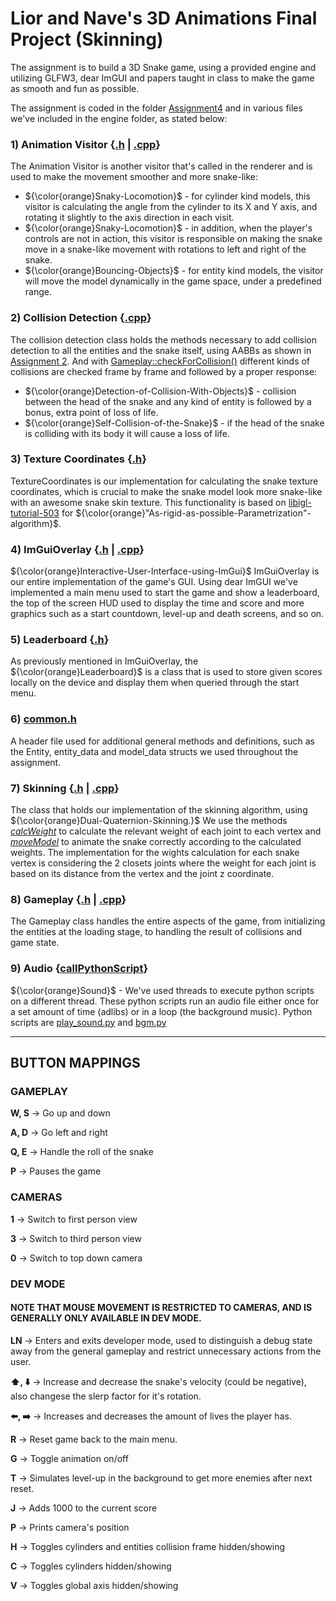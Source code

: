 # Lior and Nave's 3D Animations Final Project (Skinning)

The assignment is to build a 3D Snake game, using a provided engine and utilizing GLFW3, dear ImGUI and papers taught in class to make the game as smooth and fun as possible.

The assignment is coded in the folder [Assignment4](https://github.com/ThatGuyVanquish/3DAnimations_FP/tree/master/tutorial/Assignment4) and in various files we've included in the engine folder, as stated below:   

### 1) Animation Visitor {[.h](https://github.com/ThatGuyVanquish/3DAnimations_FP/blob/master/engine/AnimationVisitor.h) | [.cpp](https://github.com/ThatGuyVanquish/3DAnimations_FP/blob/master/engine/AnimationVisitor.cpp)}

The Animation Visitor is another visitor that's called in the renderer and is used to make the movement smoother and more snake-like:
* ${\color{orange}Snaky-Locomotion}$ - for cylinder kind models, this visitor is calculating the angle from the cylinder to its X and Y axis, and rotating it slightly to the axis direction in each visit. 
* ${\color{orange}Snaky-Locomotion}$ - in addition, when the player's controls are not in action, this visitor is responsible on making the snake move in a snake-like movement with rotations to left and right of the snake.
* ${\color{orange}Bouncing-Objects}$ - for entity kind models, the visitor will move the model dynamically in the game space, under a predefined range.

### 2) Collision Detection {[.cpp](https://github.com/ThatGuyVanquish/3DAnimations_FP/blob/master/engine/CollisionDetection.cpp)}

The collision detection class holds the methods necessary to add collision detection to all the entities and the snake itself, using AABBs as shown in [Assignment 2](https://github.com/ThatGuyVanquish/3DAnimation_AS2). And with [Gameplay::checkForCollision()](https://github.com/ThatGuyVanquish/3DAnimations_FP/blob/3b88b154858cab81be747d8511da25302c085e2a/engine/Gameplay.cpp#L293) different kinds of collisions are checked frame by frame and followed by a proper response:
* ${\color{orange}Detection-of-Collision-With-Objects}$ - collision between the head of the snake and any kind of entity is followed by a bonus, extra point of loss of life.
* ${\color{orange}Self-Collision-of-the-Snake}$ - if the head of the snake is colliding with its body it will cause a loss of life.

### 3) Texture Coordinates {[.h](https://github.com/ThatGuyVanquish/3DAnimations_FP/blob/master/engine/TextureCoordinates.h)}

TextureCoordinates is our implementation for calculating the snake texture coordinates, which is crucial to make the snake model look more snake-like with an awesome snake skin texture. This functionality is based on [libigl-tutorial-503](https://github.com/libigl/libigl/blob/main/tutorial/503_ARAPParam/main.cpp) for ${\color{orange}"As-rigid-as-possible-Parametrization"-algorithm}$. 

### 4) ImGuiOverlay {[.h](https://github.com/ThatGuyVanquish/3DAnimations_FP/blob/master/engine/ImGuiOverlay.h) | [.cpp](https://github.com/ThatGuyVanquish/3DAnimations_FP/blob/master/engine/ImGuiOverlay.cpp)}

${\color{orange}Interactive-User-Interface-using-ImGui}$ ImGuiOverlay is our entire implementation of the game's GUI. Using dear ImGUI we've implemented a main menu used to start the game and show a leaderboard, the top of the screen HUD used to display the time and score and more graphics such as a start countdown, level-up and death screens, and so on.

### 5) Leaderboard {[.h](https://github.com/ThatGuyVanquish/3DAnimations_FP/blob/master/engine/Leaderboard.h)}

As previously mentioned in ImGuiOverlay, the ${\color{orange}Leaderboard}$ is a class that is used to store given scores locally on the device and display them when queried through the start menu.


### 6) [common.h](https://github.com/ThatGuyVanquish/3DAnimations_FP/blob/master/engine/common.h)

A header file used for additional general methods and definitions, such as the Entity, entity_data and model_data structs we used throughout the assignment.

### 7) Skinning {[.h](https://github.com/ThatGuyVanquish/3DAnimations_FP/blob/master/engine/Skinning.h) | [.cpp](https://github.com/ThatGuyVanquish/3DAnimations_FP/blob/master/engine/Skinning.cpp)}

The class that holds our implementation of the skinning algorithm, using ${\color{orange}Dual-Quaternion-Skinning.}$ We use the methods [*calcWeight*](https://github.com/ThatGuyVanquish/3DAnimations_FP/blob/4414a87e9a48c9914e475d7511bb5d9238d89111/engine/Skinning.cpp#L86) to calculate the relevant weight of each joint to each vertex and [*moveModel*](https://github.com/ThatGuyVanquish/3DAnimations_FP/blob/4414a87e9a48c9914e475d7511bb5d9238d89111/engine/Skinning.cpp#L115) to animate the snake correctly according to the calculated weights. The implementation for the wights calculation for each snake vertex is considering the 2 closets joints where the weight for each joint is based on its distance from the vertex and the joint z coordinate.  

### 8) Gameplay {[.h](https://github.com/ThatGuyVanquish/3DAnimations_FP/blob/master/engine/Gameplay.h) | [.cpp](https://github.com/ThatGuyVanquish/3DAnimations_FP/blob/master/engine/Gameplay.cpp)}

The Gameplay class handles the entire aspects of the game, from initializing the entities at the loading stage, to handling the result of collisions and game state.

### 9) Audio {[callPythonScript](https://github.com/ThatGuyVanquish/3DAnimations_FP/blob/master/engine/common.h#L101)}
${\color{orange}Sound}$ - We've used threads to execute python scripts on a different thread. These python scripts run an audio file either once for a set amount of time (adlibs) or in a loop (the background music). Python scripts are [play_sound.py](https://github.com/ThatGuyVanquish/3DAnimations_FP/blob/master/tutorial/Assignment4/resources/scripts/play_sound.py) and [bgm.py](https://github.com/ThatGuyVanquish/3DAnimations_FP/blob/master/tutorial/Assignment4/resources/scripts/bgm.py)
***************************
## BUTTON MAPPINGS

### GAMEPLAY
**W, S** -> Go up and down

**A, D** -> Go left and right

**Q, E** -> Handle the roll of the snake

**P** -> Pauses the game

### CAMERAS
**1** -> Switch to first person view

**3** -> Switch to third person view

**0** -> Switch to top down camera

### DEV MODE
#### NOTE THAT MOUSE MOVEMENT IS RESTRICTED TO CAMERAS, AND IS GENERALLY ONLY AVAILABLE IN DEV MODE.

**LN** -> Enters and exits developer mode, used to distinguish a debug state away from the general gameplay and restrict unnecessary actions from the user.

**:arrow_up:, :arrow_down:** -> Increase and decrease the snake's velocity (could be negative), also changese the slerp factor for it's rotation.

**:arrow_left:, :arrow_right:** -> Increases and decreases the amount of lives the player has.

**R** -> Reset game back to the main menu.

**G** -> Toggle animation on/off

**T** -> Simulates level-up in the background to get more enemies after next reset.

**J** -> Adds 1000 to the current score

**P** -> Prints camera's position

**H** -> Toggles cylinders and entities collision frame hidden/showing

**C** -> Toggles cylinders hidden/showing

**V** -> Toggles global axis hidden/showing
